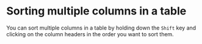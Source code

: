 # Sorting multiple columns in a table

You can sort multiple columns in a table by holding down the `Shift` key
and clicking on the column headers in the order you want to sort them.
